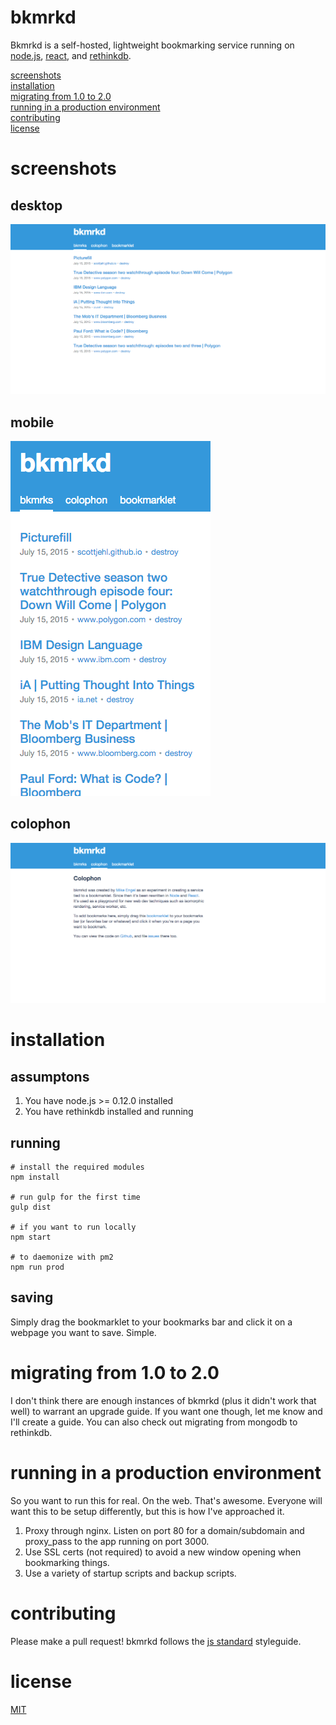 bkmrkd
======

Bkmrkd is a self-hosted, lightweight bookmarking service running on [node.js](https://nodejs.org), [react](https://facebook.github.io/react), and [rethinkdb](https://rethinkdb.com).

[screenshots](#screenshots)  
[installation](#installation)  
[migrating from 1.0 to 2.0](#migrating-from-10-to-20)  
[running in a production environment](#running-in-a-production-environment)  
[contributing](#contributing)  
[license](LICENSE.md)

# screenshots
## desktop
![Home page](screenshots/desktop.png)

## mobile
![Mobile](screenshots/mobile.png)

## colophon
![Colophon](screenshots/colophon.png)

# installation

## assumptons

1. You have node.js >= 0.12.0 installed
2. You have rethinkdb installed and running

## running

```shell
# install the required modules
npm install

# run gulp for the first time
gulp dist

# if you want to run locally
npm start

# to daemonize with pm2
npm run prod
```

## saving

Simply drag the bookmarklet to your bookmarks bar and click it on a webpage you want to save. Simple.

# migrating from 1.0 to 2.0

I don't think there are enough instances of bkmrkd (plus it didn't work that well) to warrant an upgrade guide. If you want one though, let me know and I'll create a guide. You can also check out migrating from mongodb to rethinkdb.

# running in a production environment
So you want to run this for real. On the web. That's awesome. Everyone will want this to be setup differently, but this is how I've approached it.

1. Proxy through nginx. Listen on port 80 for a domain/subdomain and proxy_pass to the app running on port 3000.
2. Use SSL certs (not required) to avoid a new window opening when bookmarking things.
3. Use a variety of startup scripts and backup scripts.

# contributing
Please make a pull request! bkmrkd follows the [js standard](https://github.com/feross/standard) styleguide.

# license
[MIT](LICENSE.md)
